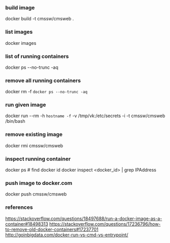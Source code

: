 

### build image
docker build -t cmssw/cmsweb .

### list images
docker images

### list of running containers
docker ps --no-trunc -aq

### remove all running containers
docker rm -f `docker ps --no-trunc -aq`

### run given image
docker run --rm -h `hostname -f` -v /tmp/vk:/etc/secrets -i -t cmssw/cmsweb /bin/bash

### remove existing image
docker rmi cmssw/cmsweb

### inspect running container
docker ps # find docker id
docker inspect <docker_id> | grep IPAddress

### push image to docker.com
docker push cmssw/cmsweb

### references
https://stackoverflow.com/questions/18497688/run-a-docker-image-as-a-container#18498313
https://stackoverflow.com/questions/17236796/how-to-remove-old-docker-containers#17237701
http://goinbigdata.com/docker-run-vs-cmd-vs-entrypoint/

